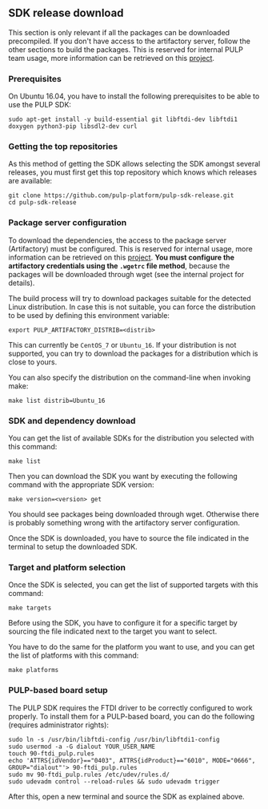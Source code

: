 ## SDK release download

This section is only relevant if all the packages can be downloaded precompiled. If you don't have access to the artifactory server, follow the other sections to build the packages.
This is reserved for internal PULP team usage, more information can be retrieved on this [project](https://iis-git.ee.ethz.ch/pulp-sw/pulp-sdk-internal).

### Prerequisites

On Ubuntu 16.04, you have to install the following prerequisites to be able to use the PULP SDK:

    sudo apt-get install -y build-essential git libftdi-dev libftdi1 doxygen python3-pip libsdl2-dev curl

### Getting the top repositories

As this method of getting the SDK allows selecting the SDK amongst several releases, you must
first get this top repository which knows which releases are available:

    git clone https://github.com/pulp-platform/pulp-sdk-release.git
    cd pulp-sdk-release


### Package server configuration

To download the dependencies, the access to the package server (Artifactory) must be configured.
This is reserved for internal usage, more information can be retrieved on this [project]( https://iis-git.ee.ethz.ch/pulp-sw/pulp-sdk-internal).
**You must configure the artifactory credentials using the `.wgetrc` file method**, because the packages will be downloaded through wget (see the internal project for details).

The build process will try to download packages suitable for the detected Linux distribution. In case this is not suitable, you can force the distribution to be used by defining this environment variable:

    export PULP_ARTIFACTORY_DISTRIB=<distrib>

This can currently be `CentOS_7` or `Ubuntu_16`. If your distribution is not supported, you can try
to download the packages for a distribution which is close to yours.

You can also specify the distribution on the command-line when invoking make:

    make list distrib=Ubuntu_16

### SDK and dependency download

You can get the list of available SDKs for the distribution you selected with this command:

    make list

Then you can download the SDK you want by executing the following command with the appropriate
SDK version:

    make version=<version> get

You should see packages being downloaded through wget. Otherwise there is probably something wrong
with the artifactory server configuration.

Once the SDK is downloaded, you have to source the file indicated in the terminal to setup the downloaded SDK.



### Target and platform selection

Once the SDK is selected, you can get the list of supported targets with this command:

    make targets

Before using the SDK, you have to configure it for a specific target by sourcing the file
indicated next to the target you want to select.

You have to do the same for the platform you want to use, and you can get the list of platforms
with this command:

    make platforms
    
### PULP-based board setup
The PULP SDK requires the FTDI driver to be correctly configured to work properly.
To install them for a PULP-based board, you can do the following (requires administrator rights):

    sudo ln -s /usr/bin/libftdi-config /usr/bin/libftdi1-config
    sudo usermod -a -G dialout YOUR_USER_NAME
    touch 90-ftdi_pulp.rules
    echo 'ATTRS{idVendor}=="0403", ATTRS{idProduct}=="6010", MODE="0666", GROUP="dialout"'> 90-ftdi_pulp.rules
    sudo mv 90-ftdi_pulp.rules /etc/udev/rules.d/
    sudo udevadm control --reload-rules && sudo udevadm trigger

After this, open a new terminal and source the SDK as explained above.
